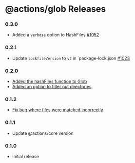 # @actions/glob Releases

### 0.3.0
- Added a `verbose` option to HashFiles [#1052](https://github.com/actions/toolkit/pull/1052/files)

### 0.2.1
- Update `lockfileVersion` to `v2` in `package-lock.json [#1023](https://github.com/actions/toolkit/pull/1023) 

### 0.2.0
- [Added the hashFiles function to Glob](https://github.com/actions/toolkit/pull/830)
- [Added an option to filter out directories](https://github.com/actions/toolkit/pull/728)

### 0.1.2

- [Fix bug where files were matched incorrectly](https://github.com/actions/toolkit/pull/805)

### 0.1.1

- Update @actions/core version
### 0.1.0

- Initial release

